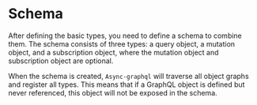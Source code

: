 # Schema

After defining the basic types, you need to define a schema to combine them. The schema consists of three types: a query object, a mutation object, and a subscription object, where the mutation object and subscription object are optional.

When the schema is created, `Async-graphql` will traverse all object graphs and register all types. This means that if a GraphQL object is defined but never referenced, this object will not be exposed in the schema.


